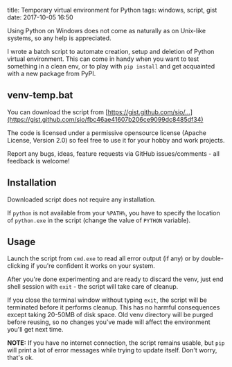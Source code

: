 title: Temporary virtual environment for Python
tags: windows, script, gist
date: 2017-10-05 16:50

Using Python on Windows does not come as naturally as on Unix-like systems, so
any help is appreciated.

I wrote a batch script to automate creation, setup and deletion of Python virtual
environment. This can come in handy when you want to test something in a clean env,
or to play with `pip install` and get acquainted with a new package from PyPI.


## venv-temp.bat
You can download the script from
[https://gist.github.com/sio/...](https://gist.github.com/sio/fbc46ae41607b206ce9099dc8485df34)

The code is licensed under a permissive opensource license (Apache License,
Version 2.0) so feel free to use it for your hobby and work projects.

Report any bugs, ideas, feature requests via GitHub issues/comments -
all feedback is welcome!


## Installation
Downloaded script does not require any installation.

If `python` is not available from your `%PATH%`, you have to specify the location
of `python.exe` in the script (change the value of `PYTHON` variable).


## Usage
Launch the script from `cmd.exe` to read all error output (if any) or by
double-clicking if you're confident it works on your system.

After you're done experimenting and are ready to discard the venv, just end shell
session with `exit` - the script will take care of cleanup.

If you close the
terminal window without typing `exit`, the script will be terminated before it
performs cleanup. This has no harmful consequences except taking 20-50MB of disk
space. Old venv directory will be purged before reusing, so no changes you've
made will affect the environment you'll get next time.

**NOTE:** If you have no internet connection, the script remains usable, but `pip`
will print a lot of error messages while trying to update itself. Don't worry, that's ok.
